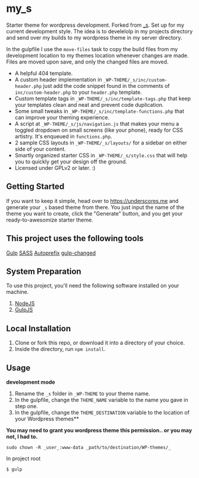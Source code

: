 
my_s
===

Starter theme for wordpress development. Forked from [_s](https://github.com/Automattic/_s). Set up for my current development style. The idea is to develelolp in 
my projects directory and send over my builds to my wordpress theme in my server directory.

In the gulpfile I use the `move-files` task to copy the build files from my development location to my themes location whenever changes are made. Files are moved upon save, and only the changed files are moved.


* A helpful 404 template.
* A custom header implementation in `_WP-THEME/_s/inc/custom-header.php` just add the code snippet found in the comments of `inc/custom-header.php` to your `header.php` template.
* Custom template tags in `_WP-THEME/_s/inc/template-tags.php` that keep your templates clean and neat and prevent code duplication.
* Some small tweaks in `_WP-THEME/_s/inc/template-functions.php` that can improve your theming experience.
* A script at `_WP-THEME/_s/js/navigation.js` that makes your menu a toggled dropdown on small screens (like your phone), ready for CSS artistry. It's enqueued in `functions.php`.
* 2 sample CSS layouts in `_WP-THEME/_s/layouts/` for a sidebar on either side of your content.
* Smartly organized starter CSS in `_WP-THEME/_s/style.css` that will help you to quickly get your design off the ground.
* Licensed under GPLv2 or later. :)

Getting Started
---------------

If you want to keep it simple, head over to https://underscores.me and generate your `_s` based theme from there. You just input the name of the theme you want to create, click the "Generate" button, and you get your ready-to-awesomize starter theme.


## This project uses the following tools

[Gulp](http://gulpjs.com/)
[SASS](https://www.npmjs.com/package/gulp-sass)
[Autoprefix](https://www.npmjs.com/package/gulp-autoprefixer)
[gulp-changed](https://github.com/sindresorhus/gulp-changed)


## System Preparation

To use this project, you'll need the following software installed on your machine.

1. [NodeJS](http://nodejs.org)
2. [GulpJS](https://github.com/gulpjs/gulp)

## Local Installation

1. Clone or fork this repo, or download it into a directory of your choice.
2. Inside the directory, run `npm install`.

## Usage

**development mode**

1. Rename the `_s` folder in `_WP-THEME` to your theme name.
2. In the gulpfile, change the `THEME_NAME` variable to the name you gave in step one.
3. In the gulpfile, change the `THEME_DESTINATION` variable to the location of your Wordpress themes**


**You may need to grant you wordpress theme this permission.. or you may not, I had to.**

`sudo chown -R _user_:www-data _path/to/destination/WP-themes/_`


In project root
```shell
$ gulp
```
